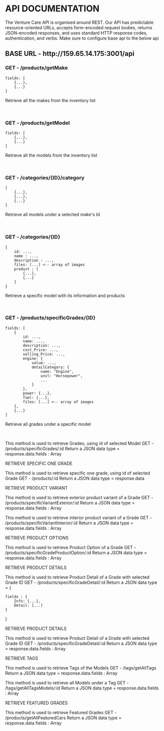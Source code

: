 <h1>API DOCUMENTATION</h1>

<span>
The Venture Care API is organised around REST. Our API has predictable resource-oriented URLs, accepts form-encoded request bodies, returns JSON-encoded responses, and uses standard HTTP response codes, authentication, and verbs. Make sure to configure base api to the below api
</span>



<h2>BASE URL - http://159.65.14.175:3001/api</h2>


<h3>GET - <span>/products/getMake</span></h3>  

    fields: [
        {...},
        {...}
    ]

Retrieve all the makes from the inventory list

<br/>

<h3>GET - <span>/products/getModel</span></h3>  

    fields: [
        {...},
        {...}
    ]

Retrieve all the models from the inventory list

<br/>

<h3>GET - <span>/categories/{ID}/category</span></h3>  

    [
        {...},
        {...},
        {...}
    ]

Retrieve all models under a selected make's Id

<br/>

<h3>GET - <span>/categories/{ID}</span></h3>  

    {
        id: ...,
        name : ...,
        description : ...,
        files: [...] <-- array of images 
        product : [
            {...},
            {...}
        ]
    }

Retrieve a specific model with its information and products

<br/>

<h3>GET - <span>/products/specificGrades/{ID}</span></h3>  

    fields: [
        {
            id: ...,
            name: ...,
            description: ...,
            cost_Price: ...,
            selling_Price: ...,
            engine: {
                value: ...,
                detailCategory: {
                    name: "Engine",
                    unit: "Horsepower",
                    ...
                }
            },
            power: {...},
            fuel: {...},
            files: [...] <-- array of images 
        },
        {...}
    ]

Retrieve all grades under a specific model

<br/>




This method is used to retrieve Grades, using id of selected Model
GET - /products/specificGrades/:id
Return a JSON data type = response.data.fields : Array



RETRIEVE SPECIFIC ONE GRADE

This method is used to retrieve specific one grade, using id of selected Grade
GET - /products/:id
Return a JSON data type = response.data





RETRIEVE PRODUCT VARIANT

This method is used to retrieve exterior product variant of a Grade
GET - /products/specificVariantExterior/:id
Return a JSON data type = response.data.fields : Array

This method is used to retrieve interior product variant of a Grade
GET - /products/specificVariantInterior/:id
Return a JSON data type = response.data.fields : Array


RETRIEVE PRODUCT OPTIONS

This method is used to retrieve Product Option of a Grade
GET - /products/specificGradeProductOption/:id
Return a JSON data type = response.data.fields : Array

RETRIEVE PRODUCT DETAILS

This method is used to retrieve Product Detail of a Grade with selected Grade ID
GET - /products/specificGradeDetail/:id
Return a JSON data type = {

    fields : {
        Info: {...},
        Detail: [...]
    }

}





RETRIEVE PRODUCT DETAILS

This method is used to retrieve Product Detail of a Grade with selected Grade ID
GET - /products/specificGradeDetail/:id
Return a JSON data type = response.data.fields : Array


RETRIEVE TAGS

This method is used to retrieve Tags of the Models
GET - /tags/getAllTags
Return a JSON data type = response.data.fields : Array

This method is used to retrieve all Models under a Tag
GET - /tags/getAllTagsModels/:id
Return a JSON data type = response.data.fields : Array



RETRIEVE FEATURED GRADES

This method is used to retrieve Featured Grades
GET - /products/getAllFeaturedCars
Return a JSON data type = response.data.fields : Array


